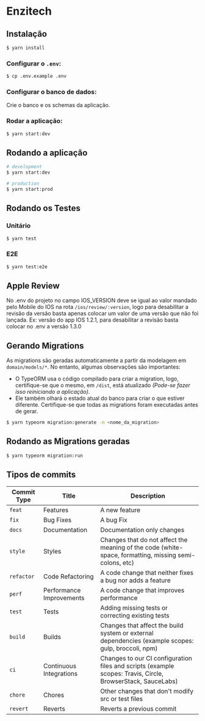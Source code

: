 # Enzitech
## Instalação

```bash
$ yarn install
```

### Configurar o `.env`:

```bash
$ cp .env.example .env
```

### Configurar o banco de dados:

Crie o banco e os schemas da aplicação.

### Rodar a aplicação:

```bash
$ yarn start:dev
```

## Rodando a aplicação

```bash
# development
$ yarn start:dev

# production
$ yarn start:prod
```

## Rodando os Testes

### Unitário

```bash
$ yarn test
```

### E2E

```bash
$ yarn test:e2e
```

## Apple Review

No .env do projeto no campo IOS_VERSION deve se igual ao valor mandado pelo Mobile do IOS na rota `/ios/review/:version`, logo para desabilitar a revisão da versão basta apenas colocar um valor de uma versão que não foi lançada.
Ex: versão do app IOS 1.2.1, para desabilitar a revisão basta colocar no .env a versão 1.3.0


## Gerando Migrations

As migrations são geradas automaticamente a partir da modelagem em `domain/models/*`.
No entanto, algumas observações são importantes:

- O TypeORM usa o código compilado para criar a migration, logo,
  certifique-se que o mesmo, em `/dist`, está atualizado _(Pode-se fazer isso reiniciando a aplicação)_.
- Ele também olhará o estado atual do banco para criar o que estiver diferente.
  Certifique-se que todas as migrations foram executadas antes de gerar.

```bash
$ yarn typeorm migration:generate -n <nome_da_migration>
```

## Rodando as Migrations geradas

```bash
$ yarn typeorm migration:run
```

## Tipos de commits

| Commit Type | Title                    | Description                                                                                                 |
| ----------- | ------------------------ | ----------------------------------------------------------------------------------------------------------- |
| `feat`      | Features                 | A new feature                                                                                               |
| `fix`       | Bug Fixes                | A bug Fix                                                                                                   |
| `docs`      | Documentation            | Documentation only changes                                                                                  |
| `style`     | Styles                   | Changes that do not affect the meaning of the code (white-space, formatting, missing semi-colons, etc)      |
| `refactor`  | Code Refactoring         | A code change that neither fixes a bug nor adds a feature                                                   |
| `perf`      | Performance Improvements | A code change that improves performance                                                                     |
| `test`      | Tests                    | Adding missing tests or correcting existing tests                                                           |
| `build`     | Builds                   | Changes that affect the build system or external dependencies (example scopes: gulp, broccoli, npm)         |
| `ci`        | Continuous Integrations  | Changes to our CI configuration files and scripts (example scopes: Travis, Circle, BrowserStack, SauceLabs) |
| `chore`     | Chores                   | Other changes that don't modify src or test files                                                           |
| `revert`    | Reverts                  | Reverts a previous commit                                                                                   |
